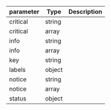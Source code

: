 | parameter | Type | Description |
| ----------- | ----------- |----------- |
| critical  |  string  |    |
| critical  |  array  |    |
| info  |  string  |    |
| info  |  array  |    |
| key  |  string  |    |
| labels  |  object  |    |
| notice  |  string  |    |
| notice  |  array  |    |
| status  |  object  |    |